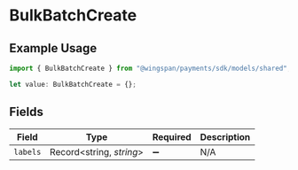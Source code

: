 # BulkBatchCreate

## Example Usage

```typescript
import { BulkBatchCreate } from "@wingspan/payments/sdk/models/shared";

let value: BulkBatchCreate = {};
```

## Fields

| Field                    | Type                     | Required                 | Description              |
| ------------------------ | ------------------------ | ------------------------ | ------------------------ |
| `labels`                 | Record<string, *string*> | :heavy_minus_sign:       | N/A                      |